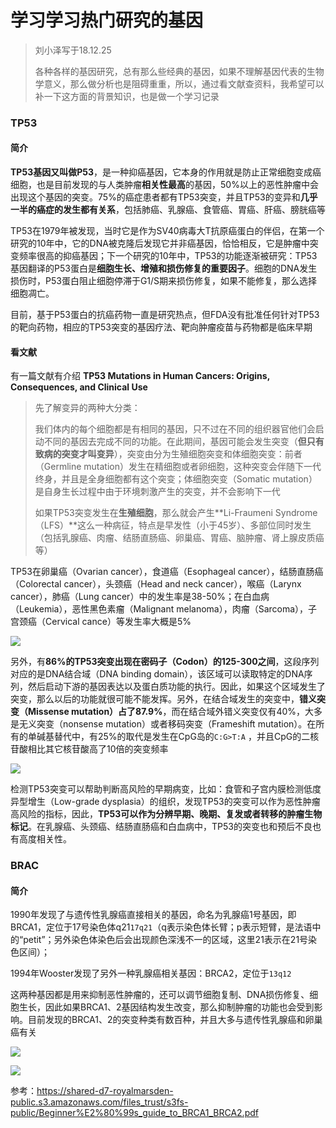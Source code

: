 # 学习学习热门研究的基因

> 刘小泽写于18.12.25
>
> 各种各样的基因研究，总有那么些经典的基因，如果不理解基因代表的生物学意义，那么做分析也是阻碍重重，所以，通过看文献查资料，我希望可以补一下这方面的背景知识，也是做一个学习记录

### TP53

#### 简介

**TP53基因又叫做P53**，是一种抑癌基因，它本身的作用就是防止正常细胞变成癌细胞，也是目前发现的与人类肿瘤**相关性最高**的基因，50%以上的恶性肿瘤中会出现这个基因的突变。75%的癌症患者都有TP53突变，并且TP53的变异和**几乎一半的癌症的发生都有关系**，包括肺癌、乳腺癌、食管癌、胃癌、肝癌、膀胱癌等

TP53在1979年被发现，当时它是作为SV40病毒大T抗原癌蛋白的伴侣，在第一个研究的10年中，它的DNA被克隆后发现它并非癌基因，恰恰相反，它是肿瘤中突变频率很高的抑癌基因；下一个研究的10年中，TP53的功能逐渐被研究：TP53基因翻译的P53蛋白是**细胞生长、增殖和损伤修复的重要因子**。细胞的DNA发生损伤时，P53蛋白阻止细胞停滞于G1/S期来损伤修复，如果不能修复，那么选择细胞凋亡。

目前，基于P53蛋白的抗癌药物一直是研究热点，但FDA没有批准任何针对TP53的靶向药物，相应的TP53突变的基因疗法、靶向肿瘤疫苗与药物都是临床早期

#### 看文献

有一篇文献有介绍 **TP53 Mutations in Human Cancers: Origins, Consequences, and Clinical Use**

> 先了解变异的两种大分类：
>
> 我们体内的每个细胞都是有相同的基因，只不过在不同的组织器官他们会启动不同的基因去完成不同的功能。在此期间，基因可能会发生突变（**但只有致病的突变才叫变异**），突变由分为生殖细胞突变和体细胞突变：前者（Germline mutation）发生在精细胞或者卵细胞，这种突变会伴随下一代终身，并且是全身细胞都有这个突变；体细胞突变（Somatic mutation）是自身生长过程中由于环境刺激产生的突变，并不会影响下一代
>
> 如果TP53突变发生在**生殖细胞**，那么就会产生**Li-Fraumeni Syndrome（LFS）**这么一种病征，特点是早发性（小于45岁）、多部位同时发生（包括乳腺癌、肉瘤、结肠直肠癌、卵巢癌、胃癌、脑肿瘤、肾上腺皮质癌等）

TP53在卵巢癌（Ovarian cancer），食道癌（Esophageal cancer），结肠直肠癌（Colorectal cancer），头颈癌（Head and neck cancer），喉癌（Larynx cancer），肺癌（Lung cancer）中的发生率是38-50%；在白血病（Leukemia），恶性黑色素瘤（Malignant melanoma），肉瘤（Sarcoma），子宫颈癌（Cervical cance）等发生率大概是5%

![](https://upload-images.jianshu.io/upload_images/9376801-4308c52050b64f82.png?imageMogr2/auto-orient/strip%7CimageView2/2/w/1240)

另外，有**86%的TP53突变出现在密码子（Codon）的125-300之间**，这段序列对应的是DNA结合域（DNA binding domain），该区域可以读取特定的DNA序列，然后启动下游的基因表达以及蛋白质功能的执行。因此，如果这个区域发生了突变，那么以后的功能就很可能不能发挥。另外，在结合域发生的突变中，**错义突变（Missense mutation）占了87.9%**，而在结合域外错义突变仅有40%，大多是无义突变（nonsense mutation）或者移码突变（Frameshift mutation）。在所有的单碱基替代中，有25%的取代是发生在CpG岛的`C:G>T:A` ，并且CpG的二核苷酸相比其它核苷酸高了10倍的突变频率

![](https://upload-images.jianshu.io/upload_images/9376801-bfba005701fb281f.png?imageMogr2/auto-orient/strip%7CimageView2/2/w/1240)

检测TP53突变可以帮助判断高风险的早期病变，比如：食管和子宫内膜检测低度异型增生（Low-grade dysplasia）的组织，发现TP53的突变可以作为恶性肿瘤高风险的指标，因此，**TP53可以作为分辨早期、晚期、复发或者转移的肿瘤生物标记**。在乳腺癌、头颈癌、结肠直肠癌和白血病中，TP53的突变也和预后不良也有高度相关性。

### BRAC

#### 简介

1990年发现了与遗传性乳腺癌直接相关的基因，命名为乳腺癌1号基因，即BRCA1，定位于17号染色体q21`17q21`（q表示染色体长臂；p表示短臂，是法语中的“petit”；另外染色体染色后会出现颜色深浅不一的区域，这里21表示在21号染色区间）；

1994年Wooster发现了另外一种乳腺癌相关基因：BRCA2，定位于`13q12` 

这两种基因都是用来抑制恶性肿瘤的，还可以调节细胞复制、DNA损伤修复、细胞生长，因此如果BRCA1、2基因结构发生改变，那么抑制肿瘤的功能也会受到影响。目前发现的BRCA1、2的突变种类有数百种，并且大多与遗传性乳腺癌和卵巢癌有关

![](https://upload-images.jianshu.io/upload_images/9376801-34763799c31d7d7b.png?imageMogr2/auto-orient/strip%7CimageView2/2/w/1240)

![](https://upload-images.jianshu.io/upload_images/9376801-0b35e2fb42acd1fa.png?imageMogr2/auto-orient/strip%7CimageView2/2/w/1240)

参考：https://shared-d7-royalmarsden-public.s3.amazonaws.com/files_trust/s3fs-public/Beginner%E2%80%99s_guide_to_BRCA1_BRCA2.pdf
